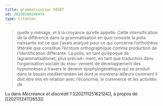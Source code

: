 ```yaml
---
title: grammatisation 58507
id: 20220108246474
type: Citation
---
```


> quelle y ménage, et à la croyance qu'elle appelle. Cette intensification de la différence dans la grammatisation en quoi consiste la polis naissante est ce que j’avais analysé pour ce qui concerne l’orthothèse littérale que constitue l’écriture orthographique comme production de l’identification différante. La polis, en tant qu’époque de lagrammatisationet, plus précisé- ment, en tant que traduction dans l’organisation sociale du mou- vement de développement des hypomnèses à travers le devenir épiphylogénétique qui se produit dans le bassin méditerranéen (et dont je montrerai ailleurs comment il doit être mis en relation avec l’économie, le commerce et les activités de

Lu dans *Mécréance et discrédit 1* [[20211125162124]], à propos de [[20211124112653]]